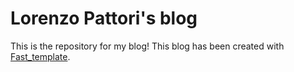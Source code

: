 # Lorenzo Pattori's blog

This is the repository for my blog! This blog has been created with [Fast_template](https://www.fast.ai/2020/01/20/blog_overview/).
